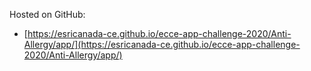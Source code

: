 Hosted on GitHub:

- [https://esricanada-ce.github.io/ecce-app-challenge-2020/Anti-Allergy/app/](https://esricanada-ce.github.io/ecce-app-challenge-2020/Anti-Allergy/app/)